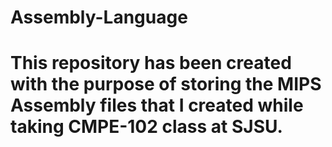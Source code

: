 # Assembly-Language
# This repository has been created with the purpose of storing the MIPS Assembly files that I created while taking CMPE-102 class at SJSU.
